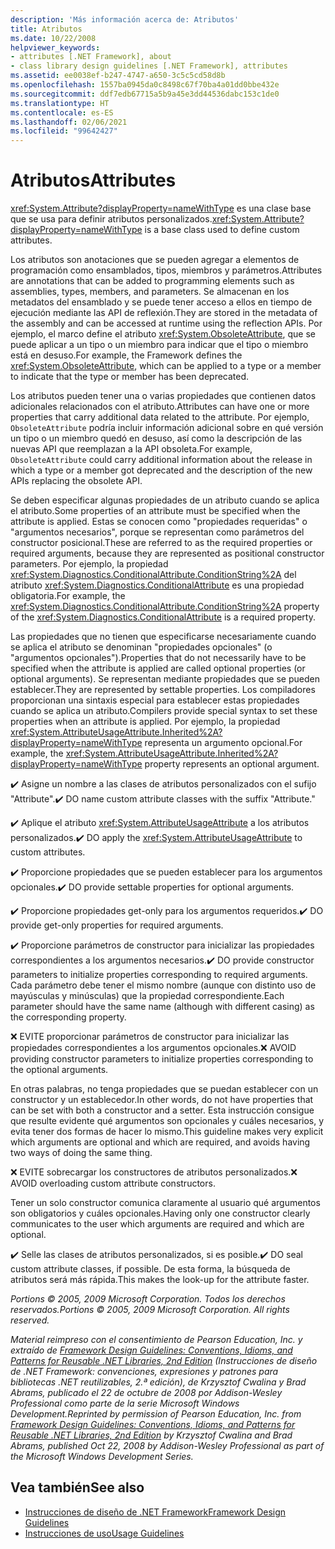 ```yaml
---
description: 'Más información acerca de: Atributos'
title: Atributos
ms.date: 10/22/2008
helpviewer_keywords:
- attributes [.NET Framework], about
- class library design guidelines [.NET Framework], attributes
ms.assetid: ee0038ef-b247-4747-a650-3c5c5cd58d8b
ms.openlocfilehash: 1557ba0945da0c8498c67f70ba4a01dd0bbe432e
ms.sourcegitcommit: ddf7edb67715a5b9a45e3dd44536dabc153c1de0
ms.translationtype: HT
ms.contentlocale: es-ES
ms.lasthandoff: 02/06/2021
ms.locfileid: "99642427"
---
```

# <a name="attributes"></a><span data-ttu-id="f50f1-103">Atributos</span><span class="sxs-lookup"><span data-stu-id="f50f1-103">Attributes</span></span>

<span data-ttu-id="f50f1-104"><xref:System.Attribute?displayProperty=nameWithType> es una clase base que se usa para definir atributos personalizados.</span><span class="sxs-lookup"><span data-stu-id="f50f1-104"><xref:System.Attribute?displayProperty=nameWithType> is a base class used to define custom attributes.</span></span>

 <span data-ttu-id="f50f1-105">Los atributos son anotaciones que se pueden agregar a elementos de programación como ensamblados, tipos, miembros y parámetros.</span><span class="sxs-lookup"><span data-stu-id="f50f1-105">Attributes are annotations that can be added to programming elements such as assemblies, types, members, and parameters.</span></span> <span data-ttu-id="f50f1-106">Se almacenan en los metadatos del ensamblado y se puede tener acceso a ellos en tiempo de ejecución mediante las API de reflexión.</span><span class="sxs-lookup"><span data-stu-id="f50f1-106">They are stored in the metadata of the assembly and can be accessed at runtime using the reflection APIs.</span></span> <span data-ttu-id="f50f1-107">Por ejemplo, el marco define el atributo <xref:System.ObsoleteAttribute>, que se puede aplicar a un tipo o un miembro para indicar que el tipo o miembro está en desuso.</span><span class="sxs-lookup"><span data-stu-id="f50f1-107">For example, the Framework defines the <xref:System.ObsoleteAttribute>, which can be applied to a type or a member to indicate that the type or member has been deprecated.</span></span>

 <span data-ttu-id="f50f1-108">Los atributos pueden tener una o varias propiedades que contienen datos adicionales relacionados con el atributo.</span><span class="sxs-lookup"><span data-stu-id="f50f1-108">Attributes can have one or more properties that carry additional data related to the attribute.</span></span> <span data-ttu-id="f50f1-109">Por ejemplo, `ObsoleteAttribute` podría incluir información adicional sobre en qué versión un tipo o un miembro quedó en desuso, así como la descripción de las nuevas API que reemplazan a la API obsoleta.</span><span class="sxs-lookup"><span data-stu-id="f50f1-109">For example, `ObsoleteAttribute` could carry additional information about the release in which a type or a member got deprecated and the description of the new APIs replacing the obsolete API.</span></span>

 <span data-ttu-id="f50f1-110">Se deben especificar algunas propiedades de un atributo cuando se aplica el atributo.</span><span class="sxs-lookup"><span data-stu-id="f50f1-110">Some properties of an attribute must be specified when the attribute is applied.</span></span> <span data-ttu-id="f50f1-111">Estas se conocen como "propiedades requeridas" o "argumentos necesarios", porque se representan como parámetros del constructor posicional.</span><span class="sxs-lookup"><span data-stu-id="f50f1-111">These are referred to as the required properties or required arguments, because they are represented as positional constructor parameters.</span></span> <span data-ttu-id="f50f1-112">Por ejemplo, la propiedad <xref:System.Diagnostics.ConditionalAttribute.ConditionString%2A> del atributo <xref:System.Diagnostics.ConditionalAttribute> es una propiedad obligatoria.</span><span class="sxs-lookup"><span data-stu-id="f50f1-112">For example, the <xref:System.Diagnostics.ConditionalAttribute.ConditionString%2A> property of the <xref:System.Diagnostics.ConditionalAttribute> is a required property.</span></span>

 <span data-ttu-id="f50f1-113">Las propiedades que no tienen que especificarse necesariamente cuando se aplica el atributo se denominan "propiedades opcionales" (o "argumentos opcionales").</span><span class="sxs-lookup"><span data-stu-id="f50f1-113">Properties that do not necessarily have to be specified when the attribute is applied are called optional properties (or optional arguments).</span></span> <span data-ttu-id="f50f1-114">Se representan mediante propiedades que se pueden establecer.</span><span class="sxs-lookup"><span data-stu-id="f50f1-114">They are represented by settable properties.</span></span> <span data-ttu-id="f50f1-115">Los compiladores proporcionan una sintaxis especial para establecer estas propiedades cuando se aplica un atributo.</span><span class="sxs-lookup"><span data-stu-id="f50f1-115">Compilers provide special syntax to set these properties when an attribute is applied.</span></span> <span data-ttu-id="f50f1-116">Por ejemplo, la propiedad <xref:System.AttributeUsageAttribute.Inherited%2A?displayProperty=nameWithType> representa un argumento opcional.</span><span class="sxs-lookup"><span data-stu-id="f50f1-116">For example, the <xref:System.AttributeUsageAttribute.Inherited%2A?displayProperty=nameWithType> property represents an optional argument.</span></span>

 <span data-ttu-id="f50f1-117">✔️ Asigne un nombre a las clases de atributos personalizados con el sufijo "Attribute".</span><span class="sxs-lookup"><span data-stu-id="f50f1-117">✔️ DO name custom attribute classes with the suffix "Attribute."</span></span>

 <span data-ttu-id="f50f1-118">✔️ Aplique el atributo <xref:System.AttributeUsageAttribute> a los atributos personalizados.</span><span class="sxs-lookup"><span data-stu-id="f50f1-118">✔️ DO apply the <xref:System.AttributeUsageAttribute> to custom attributes.</span></span>

 <span data-ttu-id="f50f1-119">✔️ Proporcione propiedades que se pueden establecer para los argumentos opcionales.</span><span class="sxs-lookup"><span data-stu-id="f50f1-119">✔️ DO provide settable properties for optional arguments.</span></span>

 <span data-ttu-id="f50f1-120">✔️ Proporcione propiedades get-only para los argumentos requeridos.</span><span class="sxs-lookup"><span data-stu-id="f50f1-120">✔️ DO provide get-only properties for required arguments.</span></span>

 <span data-ttu-id="f50f1-121">✔️ Proporcione parámetros de constructor para inicializar las propiedades correspondientes a los argumentos necesarios.</span><span class="sxs-lookup"><span data-stu-id="f50f1-121">✔️ DO provide constructor parameters to initialize properties corresponding to required arguments.</span></span> <span data-ttu-id="f50f1-122">Cada parámetro debe tener el mismo nombre (aunque con distinto uso de mayúsculas y minúsculas) que la propiedad correspondiente.</span><span class="sxs-lookup"><span data-stu-id="f50f1-122">Each parameter should have the same name (although with different casing) as the corresponding property.</span></span>

 <span data-ttu-id="f50f1-123">❌ EVITE proporcionar parámetros de constructor para inicializar las propiedades correspondientes a los argumentos opcionales.</span><span class="sxs-lookup"><span data-stu-id="f50f1-123">❌ AVOID providing constructor parameters to initialize properties corresponding to the optional arguments.</span></span>

 <span data-ttu-id="f50f1-124">En otras palabras, no tenga propiedades que se puedan establecer con un constructor y un establecedor.</span><span class="sxs-lookup"><span data-stu-id="f50f1-124">In other words, do not have properties that can be set with both a constructor and a setter.</span></span> <span data-ttu-id="f50f1-125">Esta instrucción consigue que resulte evidente qué argumentos son opcionales y cuáles necesarios, y evita tener dos formas de hacer lo mismo.</span><span class="sxs-lookup"><span data-stu-id="f50f1-125">This guideline makes very explicit which arguments are optional and which are required, and avoids having two ways of doing the same thing.</span></span>

 <span data-ttu-id="f50f1-126">❌ EVITE sobrecargar los constructores de atributos personalizados.</span><span class="sxs-lookup"><span data-stu-id="f50f1-126">❌ AVOID overloading custom attribute constructors.</span></span>

 <span data-ttu-id="f50f1-127">Tener un solo constructor comunica claramente al usuario qué argumentos son obligatorios y cuáles opcionales.</span><span class="sxs-lookup"><span data-stu-id="f50f1-127">Having only one constructor clearly communicates to the user which arguments are required and which are optional.</span></span>

 <span data-ttu-id="f50f1-128">✔️ Selle las clases de atributos personalizados, si es posible.</span><span class="sxs-lookup"><span data-stu-id="f50f1-128">✔️ DO seal custom attribute classes, if possible.</span></span> <span data-ttu-id="f50f1-129">De esta forma, la búsqueda de atributos será más rápida.</span><span class="sxs-lookup"><span data-stu-id="f50f1-129">This makes the look-up for the attribute faster.</span></span>

 <span data-ttu-id="f50f1-130">*Portions &copy; 2005, 2009 Microsoft Corporation. Todos los derechos reservados.*</span><span class="sxs-lookup"><span data-stu-id="f50f1-130">*Portions &copy; 2005, 2009 Microsoft Corporation. All rights reserved.*</span></span>

 <span data-ttu-id="f50f1-131">*Material reimpreso con el consentimiento de Pearson Education, Inc. y extraído de [Framework Design Guidelines: Conventions, Idioms, and Patterns for Reusable .NET Libraries, 2nd Edition](https://www.informit.com/store/framework-design-guidelines-conventions-idioms-and-9780321545619) (Instrucciones de diseño de .NET Framework: convenciones, expresiones y patrones para bibliotecas .NET reutilizables, 2.ª edición), de Krzysztof Cwalina y Brad Abrams, publicado el 22 de octubre de 2008 por Addison-Wesley Professional como parte de la serie Microsoft Windows Development.*</span><span class="sxs-lookup"><span data-stu-id="f50f1-131">*Reprinted by permission of Pearson Education, Inc. from [Framework Design Guidelines: Conventions, Idioms, and Patterns for Reusable .NET Libraries, 2nd Edition](https://www.informit.com/store/framework-design-guidelines-conventions-idioms-and-9780321545619) by Krzysztof Cwalina and Brad Abrams, published Oct 22, 2008 by Addison-Wesley Professional as part of the Microsoft Windows Development Series.*</span></span>

## <a name="see-also"></a><span data-ttu-id="f50f1-132">Vea también</span><span class="sxs-lookup"><span data-stu-id="f50f1-132">See also</span></span>

- [<span data-ttu-id="f50f1-133">Instrucciones de diseño de .NET Framework</span><span class="sxs-lookup"><span data-stu-id="f50f1-133">Framework Design Guidelines</span></span>](index.md)
- [<span data-ttu-id="f50f1-134">Instrucciones de uso</span><span class="sxs-lookup"><span data-stu-id="f50f1-134">Usage Guidelines</span></span>](usage-guidelines.md)
